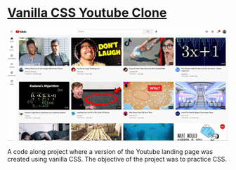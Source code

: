 # [Vanilla CSS Youtube Clone](https://chamathcodes.com/vanilla-css-youtube-clone/)

<img src='screenshot.JPG'>

A code along project where a version of the Youtube landing page was created using vanilla CSS. The objective of the project was to practice CSS.
